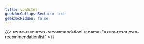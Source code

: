 ```yaml
---
title: vpnSites
geekdocCollapseSection: true
geekdocHidden: false
---
```


{{< azure-resources-recommendationlist name="azure-resources-recommendationlist" >}}
